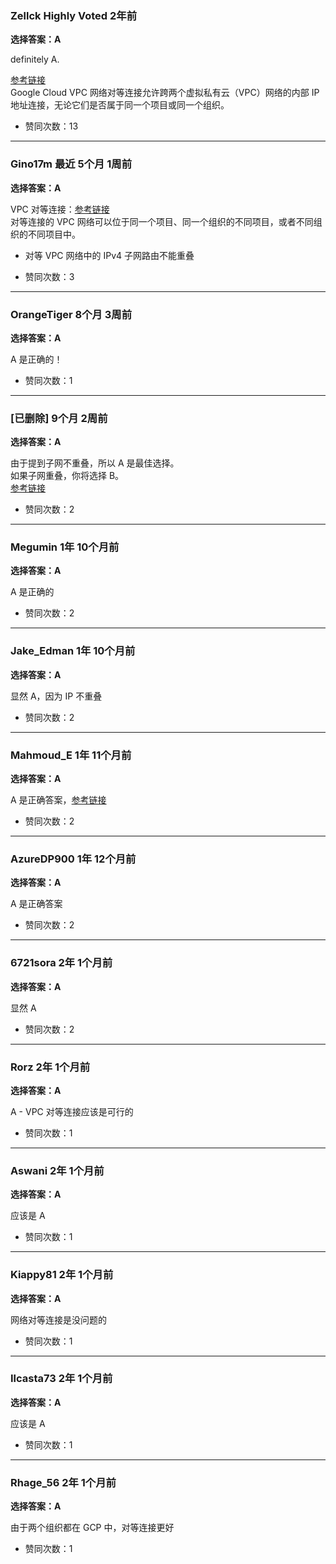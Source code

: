 ### Zellck Highly Voted 2年前
**选择答案：A**
  
definitely A.

[参考链接](https://cloud.google.com/vpc/docs/vpc-peering)    
Google Cloud VPC 网络对等连接允许跨两个虚拟私有云（VPC）网络的内部 IP 地址连接，无论它们是否属于同一个项目或同一个组织。

- 赞同次数：13

---

### Gino17m 最近 5个月 1周前
**选择答案：A**
  
VPC 对等连接：[参考链接](https://cloud.google.com/vpc/docs/vpc-peering)    
对等连接的 VPC 网络可以位于同一个项目、同一个组织的不同项目，或者不同组织的不同项目中。

- 对等 VPC 网络中的 IPv4 子网路由不能重叠

- 赞同次数：3

---

### OrangeTiger 8个月 3周前
**选择答案：A**
  
A 是正确的！

- 赞同次数：1

---

### [已删除] 9个月 2周前
**选择答案：A**
  
由于提到子网不重叠，所以 A 是最佳选择。    
如果子网重叠，你将选择 B。  
[参考链接](https://cloud.google.com/vpc/docs/vpc-peering#interaction-subnet-subnet)

- 赞同次数：2

---

### Megumin 1年 10个月前
**选择答案：A**
  
A 是正确的

- 赞同次数：2

---

### Jake_Edman 1年 10个月前
**选择答案：A**
  
显然 A，因为 IP 不重叠

- 赞同次数：2

---

### Mahmoud_E 1年 11个月前
**选择答案：A**
  
A 是正确答案，[参考链接](https://cloud.google.com/vpc/docs/vpc-peering)

- 赞同次数：2

---

### AzureDP900 1年 12个月前
**选择答案：A**
  
A 是正确答案

- 赞同次数：2

---

### 6721sora 2年 1个月前
**选择答案：A**
  
显然 A

- 赞同次数：2

---

### Rorz 2年 1个月前
**选择答案：A**
  
A - VPC 对等连接应该是可行的

- 赞同次数：1

---

### Aswani 2年 1个月前
**选择答案：A**
  
应该是 A

- 赞同次数：1

---

### Kiappy81 2年 1个月前
**选择答案：A**
  
网络对等连接是没问题的

- 赞同次数：1

---

### Ilcasta73 2年 1个月前
**选择答案：A**
  
应该是 A

- 赞同次数：1

---

### Rhage_56 2年 1个月前
**选择答案：A**
  
由于两个组织都在 GCP 中，对等连接更好

- 赞同次数：1
